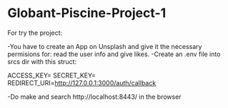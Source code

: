 # Globant-Piscine-Project-1

For try the project:

-You have to create an App on Unsplash and give it the necessary permisions for: read the user info and give likes.
-Create an .env file into srcs dir with this struct:

ACCESS_KEY=
SECRET_KEY=
REDIRECT_URI=http://127.0.0.1:3000/auth/callback

-Do make and search http://localhost:8443/ in the browser

